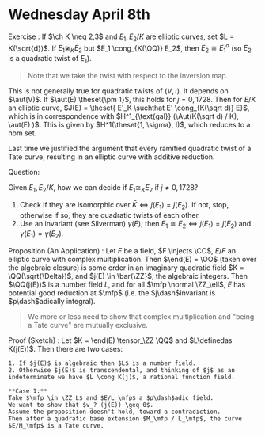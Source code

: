 # Wednesday April 8th

Exercise
:   If $\ch K \neq 2,3$ and $E_1, E_2/ K$ are elliptic curves, set $L = K(\sqrt{d})$.
    If $E_1 \not\cong_K E_2$ but $E_1 \cong_{K(\QQ)} E_2$, then $E_2 \cong E_1^d$ (so $E_2$ is a quadratic twist of $E_1$).

> Note that we take the twist with respect to the inversion map.

This is not generally true for quadratic twists of $(V, \iota)$.
It depends on $\aut(V)$.
If $\aut(E) \theset{\pm 1}$, this holds for $j =  0 ,1728$.
Then for $E/K$ an elliptic curve, $J(E) = \theset{ E'_K \suchthat E' \cong_{K(\sqrt d)} E}$, which is in correspondence with $H^1_{\text{gal}} (\Aut(K(\sqrt d) / K), \aut(E) )$.
This is given by $H^1(\theset{1, \sigma}, I)$, which reduces to a hom set.

Last time we justified the argument that every ramified quadratic twist of a Tate curve, resulting in an elliptic curve with additive reduction.

Question:

Given $E_1, E_2/K$, how we can decide if $E_1 \cong_K E_2$ if $j\neq 0,1728$?

1. Check if they are isomorphic over $\bar K \iff j(E_1) = j(E_2)$.
    If not, stop, otherwise if so, they are quadratic twists of each other.
2. Use an invariant (see Silverman) $\gamma(E)$; then $E_1 \cong E_2 \iff j(E_1) = j(E_2)$ and $\gamma(E_1) = \gamma(E_2)$.

Proposition (An Application)
:   Let $F$ be a field, $F \injects \CC$, $E/F$ an elliptic curve with complex multiplication.
    Then $\end(E) = \OO$ (taken over the algebraic closure) is some order in an imaginary quadratic field $K  = \QQ(\sqrt{\Delta})$, and $j(E) \in \bar{\ZZ}$, the algebraic integers.
    Then $\QQ(j(E))$ is a number field $L$, and for all $\mfp \normal \ZZ_\ell$, $E$ has potential good reduction at $\mfp$ (i.e. the $j\dash$invariant is $p\dash$adically integral).

> We more or less need to show that complex multiplication and "being a Tate curve" are mutually exclusive.

Proof (Sketch)
:   Let $K = \end(E) \tensor_\ZZ \QQ$ and $L\definedas K(j(E))$.
    Then there are two cases:

    1. If $j(E)$ is algebraic then $L$ is a number field.
    2. Otherwise $j(E)$ is transcendental, and thinking of $j$ as an indeterminate we have $L \cong K(j)$, a rational function field.

    **Case 1:**
    Take $\mfp \in \ZZ_L$ and $E/L_\mfp$ a $p\dash$adic field.
    We want to show that $v_? (j(E)) \geq 0$.
    Assume the proposition doesn't hold, toward a contradiction.
    Then after a quadratic base extension $M_\mfp / L_\mfp$, the curve $E/M_\mfp$ is a Tate curve.


